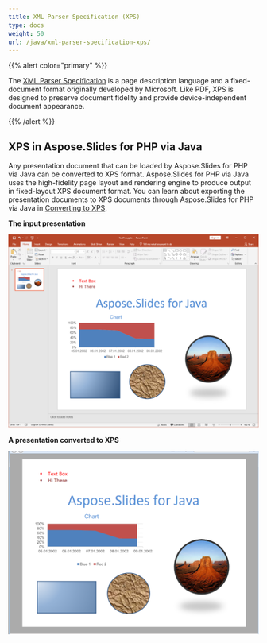 ```yaml
---
title: XML Parser Specification (XPS)
type: docs
weight: 50
url: /java/xml-parser-specification-xps/
---
```


{{% alert color="primary" %}} 

The [XML Parser Specification](https://en.wikipedia.org/wiki/Open_XML_Paper_Specification) is a page description language and a fixed-document format originally developed by Microsoft. Like PDF, XPS is designed to preserve document fidelity and provide device-independent document appearance. 

{{% /alert %}} 

## **XPS in Aspose.Slides for PHP via Java**
Any presentation document that can be loaded by Aspose.Slides for PHP via Java can be converted to XPS format. Aspose.Slides for PHP via Java uses the high-fidelity page layout and rendering engine to produce output in fixed-layout XPS document format.
You can learn about exporting the presentation documents to XPS documents through Aspose.Slides for PHP via Java in [Converting to XPS](https://docs.aspose.com/slides/php-java/convert-powerpoint-to-xps/).

**The input presentation** 

![todo:image_alt_text](xml-parser-specification-xps_1.png)

**A presentation converted to XPS** 

![todo:image_alt_text](xml-parser-specification-xps_2.png)
